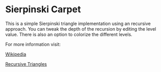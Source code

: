 Sierpinski Carpet
===========================

This is a simple Sierpinski triangle implementation using an recursive approach. You can tweak the depth of the recursion by editing the level value. There is also an option to colorize the different levels.

For more information visit:

[Wikipedia](http://en.wikipedia.org/wiki/Sierpinski_triangle)

[Recursive Triangles](http://people.f4.htw-berlin.de/~weberwu/info2/labs/Exer9.shtml)

